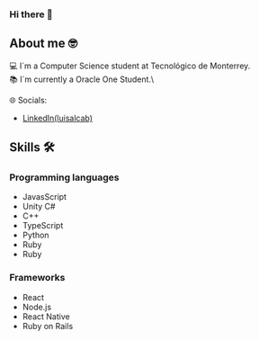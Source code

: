 ### Hi there 👋

## About me 🤓
💻 I´m a Computer Science student at Tecnológico de Monterrey.\
📚 I´m currently a Oracle One Student.\

🌐 Socials:
- [LinkedIn(luisalcab)](https://www.linkedin.com/in/luisalcab/)

## Skills 🛠️
### Programming languages
- JavasScript
- Unity C#
- C++
- TypeScript
- Python
- Ruby
- Ruby

### Frameworks
- React
- Node.js
- React Native
- Ruby on Rails


<!--
**luisalcab/luisalcab** is a ✨ _special_ ✨ repository because its `README.md` (this file) appears on your GitHub profile.

Here are some ideas to get you started:

- 🔭 I’m currently working on ...
- 🌱 I’m currently learning ...
- 👯 I’m looking to collaborate on ...
- 🤔 I’m looking for help with ...
- 💬 Ask me about ...
- 📫 How to reach me: ...
- 😄 Pronouns: ...
- ⚡ Fun fact: ...
-->
